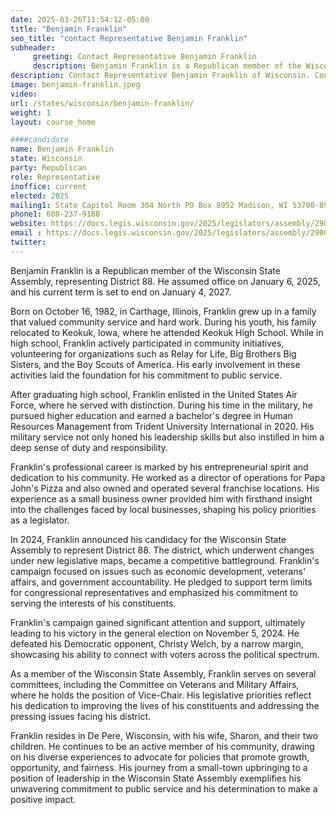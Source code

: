 ```yaml
---
date: 2025-03-26T11:54:12-05:00
title: "Benjamin Franklin"
seo_title: "contact Representative Benjamin Franklin"
subheader:
     greeting: Contact Representative Benjamin Franklin
     description: Benjamin Franklin is a Republican member of the Wisconsin State Assembly, representing District 88. He assumed office on January 6, 2025, and his current term is set to end on January 4, 2027.
description: Contact Representative Benjamin Franklin of Wisconsin. Contact information for Benjamin Franklin includes email address, phone number, and mailing address.
image: benjamin-franklin.jpeg
video:
url: /states/wisconsin/benjamin-franklin/
weight: 1
layout: course_home

####candidate
name: Benjamin Franklin
state: Wisconsin
party: Republican
role: Representative
inoffice: current
elected: 2025
mailing1: State Capitol Room 304 North PO Box 8952 Madison, WI 53708-8952
phone1: 608-237-9188
website: https://docs.legis.wisconsin.gov/2025/legislators/assembly/2900/
email : https://docs.legis.wisconsin.gov/2025/legislators/assembly/2900/
twitter: 
---
```

Benjamin Franklin is a Republican member of the Wisconsin State Assembly, representing District 88. He assumed office on January 6, 2025, and his current term is set to end on January 4, 2027.

Born on October 16, 1982, in Carthage, Illinois, Franklin grew up in a family that valued community service and hard work. During his youth, his family relocated to Keokuk, Iowa, where he attended Keokuk High School. While in high school, Franklin actively participated in community initiatives, volunteering for organizations such as Relay for Life, Big Brothers Big Sisters, and the Boy Scouts of America. His early involvement in these activities laid the foundation for his commitment to public service.

After graduating high school, Franklin enlisted in the United States Air Force, where he served with distinction. During his time in the military, he pursued higher education and earned a bachelor's degree in Human Resources Management from Trident University International in 2020. His military service not only honed his leadership skills but also instilled in him a deep sense of duty and responsibility.

Franklin's professional career is marked by his entrepreneurial spirit and dedication to his community. He worked as a director of operations for Papa John's Pizza and also owned and operated several franchise locations. His experience as a small business owner provided him with firsthand insight into the challenges faced by local businesses, shaping his policy priorities as a legislator.

In 2024, Franklin announced his candidacy for the Wisconsin State Assembly to represent District 88. The district, which underwent changes under new legislative maps, became a competitive battleground. Franklin's campaign focused on issues such as economic development, veterans' affairs, and government accountability. He pledged to support term limits for congressional representatives and emphasized his commitment to serving the interests of his constituents.

Franklin's campaign gained significant attention and support, ultimately leading to his victory in the general election on November 5, 2024. He defeated his Democratic opponent, Christy Welch, by a narrow margin, showcasing his ability to connect with voters across the political spectrum.

As a member of the Wisconsin State Assembly, Franklin serves on several committees, including the Committee on Veterans and Military Affairs, where he holds the position of Vice-Chair. His legislative priorities reflect his dedication to improving the lives of his constituents and addressing the pressing issues facing his district.

Franklin resides in De Pere, Wisconsin, with his wife, Sharon, and their two children. He continues to be an active member of his community, drawing on his diverse experiences to advocate for policies that promote growth, opportunity, and fairness. His journey from a small-town upbringing to a position of leadership in the Wisconsin State Assembly exemplifies his unwavering commitment to public service and his determination to make a positive impact.
